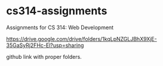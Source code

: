 # cs314-assignments
Assignments for CS 314: Web Development

https://drive.google.com/drive/folders/1kqLpNZGLJBhX9XjE-35GaSyRj2FHc-El?usp=sharing

github link with proper folders.
